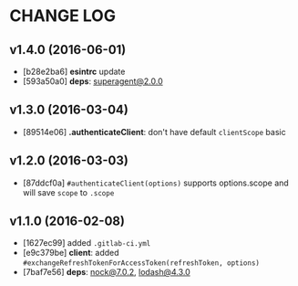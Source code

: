 # CHANGE LOG

## v1.4.0 (2016-06-01)
* [b28e2ba6] **esintrc** update
* [593a50a0] **deps**: superagent@2.0.0

## v1.3.0 (2016-03-04)
* [89514e06] **.authenticateClient**: don't have default `clientScope` basic

## v1.2.0 (2016-03-03)
* [87ddcf0a] `#authenticateClient(options)` supports options.scope and will save `scope` to `.scope`

## v1.1.0 (2016-02-08)
* [1627ec99] added `.gitlab-ci.yml`
* [e9c379be] **client**: added `#exchangeRefreshTokenForAccessToken(refreshToken, options)`
* [7baf7e56] **deps**: nock@7.0.2, lodash@4.3.0
